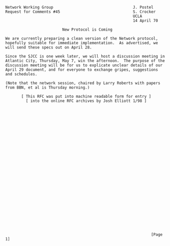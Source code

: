     Network Working Group                                   J. Postel
    Request for Comments #45                                S. Crocker
                                                            UCLA
                                                            14 April 70

                             New Protocol is Coming

    We are currently preparing a clean version of the Network protocol,
    hopefully suitable for immediate implementation.  As advertised, we
    will send these specs out on April 28.

    Since the SJCC is one week later, we will host a discussion meeting in
    Atlantic City, Thursday, May 7, win the afternoon.  The purpose of the
    discussion meeting will be for us to explicate unclear details of our
    April 29 document, and for everyone to exchange gripes, suggestions
    and schedules.

    (Note that the network session, chaired by Larry Roberts with papers
    from BBN, et al is Thursday morning.)

           [ This RFC was put into machine readable form for entry ]
             [ into the online RFC archives by Josh Elliott 1/98 ]





























                                                                    [Page 1]
